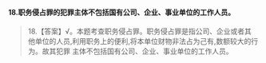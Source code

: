 #### 18.职务侵占罪的犯罪主体不包括国有公司、企业、事业单位的工作人员。
>   18.【答案】√。本题考查职务侵占罪。职务侵占罪是指公司、企业或者其
    他单位的人员,利用职务上的便利,将本单位财物非法占为己有,数额较大的行为。故其犯罪
    主体不包括国有公司、企业、事业单位的工作人员。












    